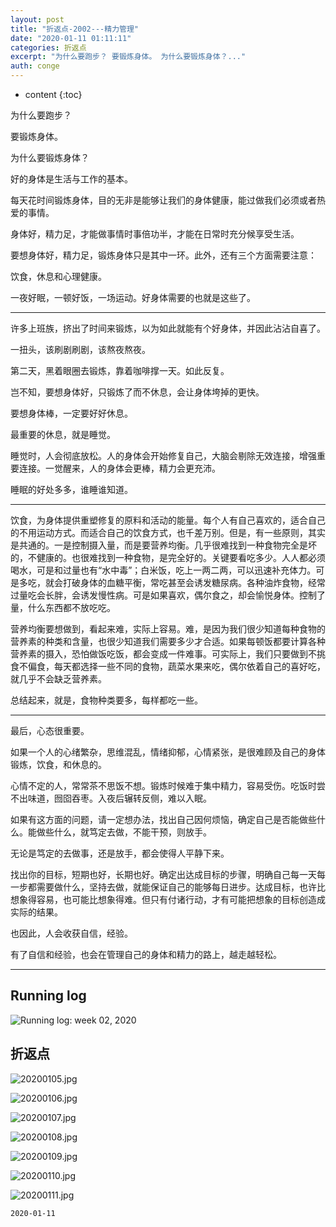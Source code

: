 ```yaml
---
layout: post
title: "折返点-2002---精力管理"
date: "2020-01-11 01:11:11"
categories: 折返点
excerpt: "为什么要跑步？ 要锻炼身体。 为什么要锻炼身体？..."
auth: conge
---
```

* content
{:toc}

为什么要跑步？

要锻炼身体。

为什么要锻炼身体？

好的身体是生活与工作的基本。

每天花时间锻炼身体，目的无非是能够让我们的身体健康，能过做我们必须或者热爱的事情。

身体好，精力足，才能做事情时事倍功半，才能在日常时充分候享受生活。

要想身体好，精力足，锻炼身体只是其中一环。此外，还有三个方面需要注意：

饮食，休息和心理健康。


一夜好眠，一顿好饭，一场运动。好身体需要的也就是这些了。

-----------

许多上班族，挤出了时间来锻炼，以为如此就能有个好身体，并因此沾沾自喜了。

一扭头，该刷剧刷剧，该熬夜熬夜。

第二天，黑着眼圈去锻炼，靠着咖啡撑一天。如此反复。

岂不知，要想身体好，只锻炼了而不休息，会让身体垮掉的更快。

要想身体棒，一定要好好休息。

最重要的休息，就是睡觉。

睡觉时，人会彻底放松。人的身体会开始修复自己，大脑会剔除无效连接，增强重要连接。一觉醒来，人的身体会更棒，精力会更充沛。

睡眠的好处多多，谁睡谁知道。

------

饮食，为身体提供重塑修复的原料和活动的能量。每个人有自己喜欢的，适合自己的不用运动方式。而适合自己的饮食方式，也千差万别。但是，有一些原则，其实是共通的。一是控制摄入量，而是要营养均衡。几乎很难找到一种食物完全是坏的，不健康的。也很难找到一种食物，是完全好的。关键要看吃多少。人人都必须喝水，可是和过量也有“水中毒”；白米饭，吃上一两二两，可以迅速补充体力。可是多吃，就会打破身体的血糖平衡，常吃甚至会诱发糖尿病。各种油炸食物，经常过量吃会长胖，会诱发慢性病。可是如果喜欢，偶尔食之，却会愉悦身体。控制了量，什么东西都不放吃吃。

营养均衡要想做到，看起来难，实际上容易。难，是因为我们很少知道每种食物的营养素的种类和含量，也很少知道我们需要多少才合适。如果每顿饭都要计算各种营养素的摄入，恐怕做饭吃饭，都会变成一件难事。可实际上，我们只要做到不挑食不偏食，每天都选择一些不同的食物，蔬菜水果来吃，偶尔依着自己的喜好吃，就几乎不会缺乏营养素。

总结起来，就是，食物种类要多，每样都吃一些。

------

最后，心态很重要。

如果一个人的心绪繁杂，思维混乱，情绪抑郁，心情紧张，是很难顾及自己的身体锻炼，饮食，和休息的。

心情不定的人，常常茶不思饭不想。锻炼时候难于集中精力，容易受伤。吃饭时尝不出味道，囫囵吞枣。入夜后辗转反侧，难以入眠。

如果有这方面的问题，请一定想办法，找出自己因何烦恼，确定自己是否能做些什么。能做些什么，就笃定去做，不能干预，则放手。

无论是笃定的去做事，还是放手，都会使得人平静下来。

找出你的目标，短期也好，长期也好。确定出达成目标的步骤，明确自己每一天每一步都需要做什么，坚持去做，就能保证自己的能够每日进步。达成目标，也许比想象得容易，也可能比想象得难。但只有付诸行动，才有可能把想象的目标创造成实际的结果。

也因此，人会收获自信，经验。

有了自信和经验，也会在管理自己的身体和精力的路上，越走越轻松。

---------------




## Running log
![Running log: week 02, 2020](/assets/images/折返点/118382-dcecbc9d77d38d93.png)

## 折返点
![20200105.jpg](/assets/images/折返点/118382-2146e62b3c9839f9.jpg)

![20200106.jpg](/assets/images/折返点/118382-3de5c7b700006e58.jpg)

![20200107.jpg](/assets/images/折返点/118382-28792a41d01173da.jpg)

![20200108.jpg](/assets/images/折返点/118382-aa2a9aff849838df.jpg)

![20200109.jpg](/assets/images/折返点/118382-02b5b7c79332e25f.jpg)

![20200110.jpg](/assets/images/折返点/118382-931075977f99ee1d.jpg)

![20200111.jpg](/assets/images/折返点/118382-c8e66ab5fb797177.jpg)


```
2020-01-11
```
